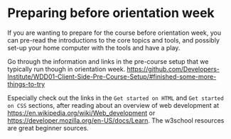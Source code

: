 # Preparing before orientation week

If you are wanting to prepare for the course before orientation week, you can pre-read the introductions to the core topics and tools, and possibly set-up your home computer with the tools and have a play.

Go through the information and links in the pre-course setup that we typically run though in orientation week.
https://github.com/Developers-Institute/WDD01-Client-Side-Pre-Course-Setup/#finished-some-more-things-to-try

Especially check out the links in the `Get started on HTML` and `Get started on CSS` sections, after reading about an overview of web development at https://en.wikipedia.org/wiki/Web_development or https://developer.mozilla.org/en-US/docs/Learn. The w3school resources are great beginner sources.
